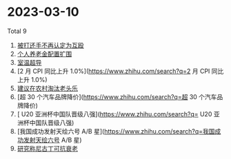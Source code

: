 # 2023-03-10

Total 9

<!-- BEGIN -->
<!-- UpdateTime Fri Mar 10 2023 08:33:29 GMT+0800 (China Standard Time) -->

1. [被打还手不再认定为互殴](https://www.zhihu.com/search?q=被打还手不再认定为互殴)
1. [个人养老金配置扩围](https://www.zhihu.com/search?q=个人养老金配置扩围)
1. [室温超导](https://www.zhihu.com/search?q=室温超导)
1. [2 月 CPI 同比上升 1.0%](https://www.zhihu.com/search?q=2 月 CPI 同比上升
   1.0%)
1. [建议在农村淘汰老头乐](https://www.zhihu.com/search?q=建议在农村淘汰老头乐)
1. [超 30 个汽车品牌降价](https://www.zhihu.com/search?q=超 30 个汽车品牌降价)
1. [ U20 亚洲杯中国队晋级八强](https://www.zhihu.com/search?q= U20
   亚洲杯中国队晋级八强)
1. [我国成功发射天绘六号 A/B
   星](https://www.zhihu.com/search?q=我国成功发射天绘六号 A/B 星)
1. [研究称尼古丁可抗衰老](https://www.zhihu.com/search?q=研究称尼古丁可抗衰老)

<!-- END -->
